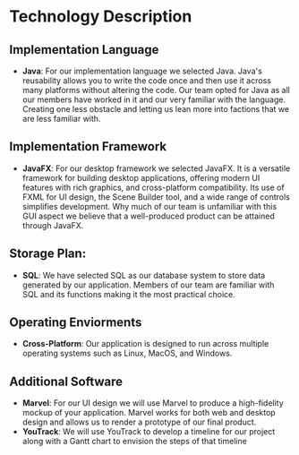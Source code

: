 # Technology Description

## Implementation Language 
+ **Java**: For our implementation language we selected Java. Java's reusability allows you to write the code once and then use it across many platforms without altering the code. Our team opted for Java as all our members have worked in it and our very familiar with the language. Creating one less obstacle and letting us lean more into factions that we are less familiar with. 

## Implementation Framework
+ **JavaFX**: For our desktop framework we selected JavaFX. It is a versatile framework for building desktop applications, offering modern UI features with rich graphics, and cross-platform compatibility. Its use of FXML for UI design, the Scene Builder tool, and a wide range of controls simplifies development. Why much of our team is unfamiliar with this GUI aspect we believe that a well-produced product can be attained through JavaFX.

## Storage Plan:
+ **SQL**: We have selected SQL as our database system to store data generated by our application. Members of our team are familiar with SQL and its functions making it the most practical choice.

## Operating Enviorments
+ **Cross-Platform**: Our application is designed to run across multiple operating systems such as Linux, MacOS, and Windows.

## Additional Software
+ **Marvel**: For our UI design we will use Marvel to produce a high-fidelity mockup of your application. Marvel works for both web and desktop design and allows us to render a prototype of our final product.
+ **YouTrack**: We will use YouTrack to develop a timeline for our project along with a Gantt chart to envision the steps of that timeline
